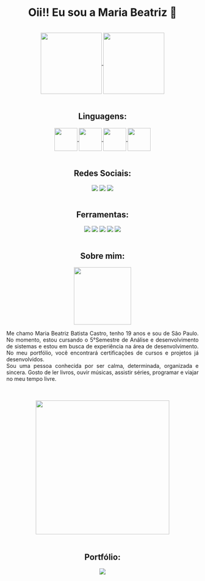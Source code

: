   <h1 align="center">Oii!! Eu sou a Maria Beatriz 👋</h1>
  <br />

  <div align="center" style="display: inline_block">
    <a href="https://github.com/mariabeatrizbc/github-readme-stats">
      <img align="center" height="160em" src="https://github-readme-stats.vercel.app/api?username=mariabeatrizbc&show_icons=true&hide=contribs,prs&cache_seconds=86400&theme=jolly">
    </a>
    <a href="https://github.com/mariabeatrizbc/github-readme-stats">
      <img align="center" height="160em" src="https://github-readme-stats.vercel.app/api/top-langs/?username=mariabeatrizbc&layout=compact&theme=jolly">
    </a>
    <br />
    <br />
  </div>

  <h2 align="center">Linguagens:</h2>
  <div align="center" style="display: inline_block">
    <a href="https://github.com/mariabeatrizbc/github-readme-stats">
      <img align="center" height="60em" src="https://cdn.jsdelivr.net/gh/devicons/devicon@latest/icons/html5/html5-original.svg" />
    </a>
    <a href="https://github.com/mariabeatrizbc/github-readme-stats">
    <img align="center" height="60em" src="https://cdn.jsdelivr.net/gh/devicons/devicon@latest/icons/css3/css3-original.svg" />
    </a>
    <a href="https://github.com/mariabeatrizbc/github-readme-stats">
      <img align="center" height="60em" src="https://cdn.jsdelivr.net/gh/devicons/devicon@latest/icons/javascript/javascript-original.svg" />
    </a>
    <a href="https://github.com/mariabeatrizbc/github-readme-stats">
      <img align="center" height="60em" src="https://cdn.jsdelivr.net/gh/devicons/devicon@latest/icons/java/java-original.svg" />     
    </a>
    <br />
    <br />
  </div>

  <h2 align="center">Redes Sociais:</h2>
  <div align="center" style="display: inline_block">
    <a href="https://www.linkedin.com/in/maria-beatriz-batista-castro-084829243/" target="_blank"><img src="https://img.shields.io/badge/LinkedIn-0077B5?style=for-the-badge&logo=linkedin&logoColor=white"          target="_blank"></img></a>
    <a href="https://www.instagram.com/mariabiasz/" target="_blank"><img src="https://img.shields.io/badge/Instagram-E4405F?style=for-the-badge&logo=instagram&logoColor=white" target="_blank"></img></a>
    <a href="https://mail.google.com/mail/u/0/?tab=rm&ogbl#inbox?compose=CllgCJNqLRsNJSqGJZLTnbzLxwwXVFsZkxllFWjnpmShwkXNLShcGkNJlpkmCvbwBSvgpZkCGBq" target="_blank"><img src="https://img.shields.io/badge/Gmail-  D14836?style=for-the-badge&logo=gmail&logoColor=white" target="_blank"></img></a>
    <br />
    <br />
  </div>

   <h2 align="center">Ferramentas:</h2>
   <div align="center" style="display: inline_block">
     <img src="https://img.shields.io/badge/Figma-F24E1E?style=for-the-badge&logo=figma&logoColor=white">
     <img src="https://img.shields.io/badge/Visual_Studio_Code-0078D4?style=for-the-badge&logo=visual%20studio%20code&logoColor=white">
     <img src="https://img.shields.io/badge/Eclipse-2C2255?style=for-the-badge&logo=eclipse&logoColor=white">
     <img src="https://img.shields.io/badge/GitHub-100000?style=for-the-badge&logo=github&logoColor=white">
     <img src="https://img.shields.io/badge/Canva-%2300C4CC.svg?&style=for-the-badge&logo=Canva&logoColor=white">
     <br />
     <br />
   </div>
   
   <div align="center" style="display: inline_block">
     <h2 align="center">Sobre mim:</h2>
     <img height="150em" src="https://cdn.picrew.me/shareImg/org/202403/1706331_xMrqNI6b.png">
     <p align="justify" text_indent="1em">Me chamo Maria Beatriz Batista Castro, tenho 19 anos e sou de São Paulo. No momento, estou cursando o 5°Semestre de Análise e desenvolvimento de sistemas e estou em busca de experiência na área de desenvolvimento. No meu portfólio, você encontrará certificações de cursos e projetos já desenvolvidos.<br/>Sou uma pessoa conhecida por ser calma, determinada, organizada e sincera. Gosto de ler livros, ouvir músicas, assistir séries, programar e viajar no meu tempo livre.</p>
     <br/>
     <br/>
   </div>

   <div align="center" style="display: inline_block">
     <img align="center" height="350em" src="https://i.pinimg.com/originals/39/38/77/3938775fa4484f170466ecfa6da4e662.gif">
     <br/>
     <br/>
   </div>   

   <div align="center">
     <h2>Portfólio:</h2>
     <a href="#"><img align="center" src="https://img.shields.io/badge/website-000000?style=for-the-badge&logo=About.me&logoColor=white"></a>
   </div>
  
   

